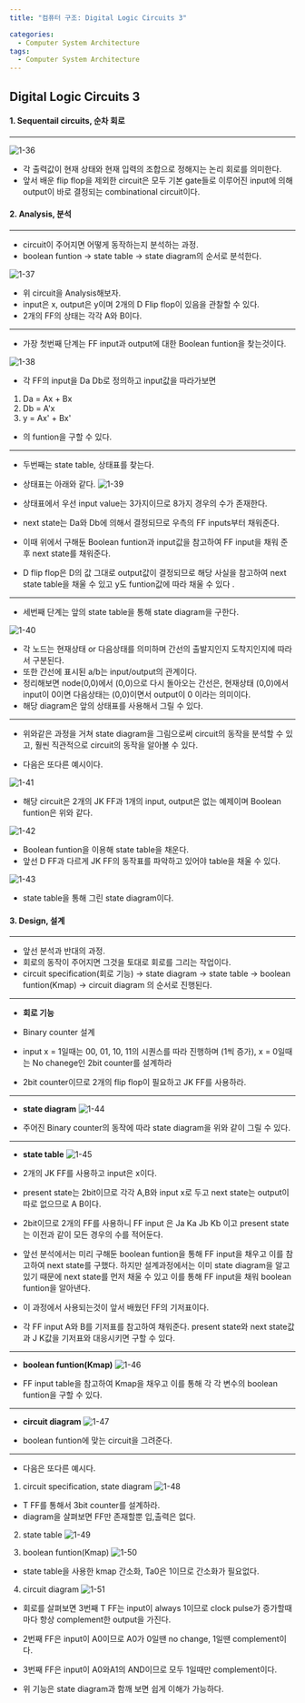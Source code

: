 ```yaml
---
title: "컴퓨터 구조: Digital Logic Circuits 3"

categories:
  - Computer System Architecture
tags:
  - Computer System Architecture
---
```


## Digital Logic Circuits 3

#### 1. Sequentail circuits, 순차 회로

---

![1-36](https://github.com/mjh851819/mjh851819.github.io/assets/70308520/9fac0a7e-2600-4a3c-b655-2edc95f356d7)

- 각 출력값이 현재 상태와 현재 입력의 조합으로 정해지는 논리 회로를 의미한다.
- 앞서 배운 flip flop을 제외한 circuit은 모두 기본 gate들로 이루어진 input에 의해 output이 바로 결정되는 combinational circuit이다.

#### 2. Analysis, 분석

---

- circuit이 주어지면 어떻게 동작하는지 분석하는 과정.
- boolean funtion -> state table -> state diagram의 순서로 분석한다.

![1-37](https://github.com/mjh851819/mjh851819.github.io/assets/70308520/556af96c-fe75-4fe7-980c-42fab4372903)

- 위 circuit을 Analysis해보자.
- input은 x, output은 y이며 2개의 D Flip flop이 있음을 관찰할 수 있다.
- 2개의 FF의 상태는 각각 A와 B이다.

---

- 가장 첫번째 단계는 FF input과 output에 대한 Boolean funtion을 찾는것이다.

![1-38](https://github.com/mjh851819/mjh851819.github.io/assets/70308520/627b227f-f470-4de9-9fd2-53b678f1b3e8)

- 각 FF의 input을 Da Db로 정의하고 input값을 따라가보면

1. Da = Ax + Bx
2. Db = A'x
3. y = Ax' + Bx'

- 의 funtion을 구할 수 있다.

---

- 두번째는 state table, 상태표를 찾는다.
- 상태표는 아래와 같다.
  ![1-39](https://github.com/mjh851819/mjh851819.github.io/assets/70308520/b97fa838-c5c3-41b2-9b4f-87e64539504a)

- 상태표에서 우선 input value는 3가지이므로 8가지 경우의 수가 존재한다.
- next state는 Da와 Db에 의해서 결정되므로 우측의 FF inputs부터 채워준다.
- 이때 위에서 구해둔 Boolean funtion과 input값을 참고하여 FF input을 채워 준 후 next state를 채워준다.
- D flip flop은 D의 값 그대로 output값이 결정되므로 해당 사실을 참고하여 next state table을 채울 수 있고 y도 funtion값에 따라 채울 수 있다 .

---

- 세번째 단계는 앞의 state table을 통해 state diagram을 구한다.

![1-40](https://github.com/mjh851819/mjh851819.github.io/assets/70308520/869ff2bf-92da-46f7-9239-e648b7fa1f35)

- 각 노드는 현재상태 or 다음상태를 의미하며 간선의 출발지인지 도착지인지에 따라서 구분된다.
- 또한 간선에 표시된 a/b는 input/output의 관계이다.
- 정리해보면 node(0,0)에서 (0,0)으로 다시 돌아오는 간선은, 현재상태 (0,0)에서 input이 0이면 다음상태는 (0,0)이면서 output이 0 이라는 의미이다.
- 해당 diagram은 앞의 상태표를 사용해서 그릴 수 있다.

---

- 위와같은 과정을 거쳐 state diagram을 그림으로써 circuit의 동작을 분석할 수 있고, 훨씬 직관적으로 circuit의 동작을 알아볼 수 있다.

- 다음은 또다른 예시이다.

![1-41](https://github.com/mjh851819/mjh851819.github.io/assets/70308520/c7af043c-8d00-4461-9e07-845e5a0a54f4)

- 해당 circuit은 2개의 JK FF과 1개의 input, output은 없는 예제이며 Boolean funtion은 위와 같다.

![1-42](https://github.com/mjh851819/mjh851819.github.io/assets/70308520/41dc7481-8706-407a-b1cd-5e8f8c2e58cb)

- Boolean funtion을 이용해 state table을 채운다.
- 앞선 D FF과 다르게 JK FF의 동작표를 파악하고 있어야 table을 채울 수 있다.

![1-43](https://github.com/mjh851819/mjh851819.github.io/assets/70308520/d3e3bb02-ec68-491a-bf98-ab5f1d2e2ed1)

- state table을 통해 그린 state diagram이다.

#### 3. Design, 설계

---

- 앞선 분석과 반대의 과정.
- 회로의 동작이 주어지면 그것을 토대로 회로를 그리는 작업이다.
- circuit specification(회로 기능) -> state diagram -> state table -> boolean funtion(Kmap) -> circuit diagram 의 순서로 진행된다.

---

- **회로 기능**

- Binary counter 설계
- input x = 1일때는 00, 01, 10, 11의 시퀀스를 따라 진행하며 (1씩 증가), x = 0일때는 No chanege인 2bit counter를 설계하라
- 2bit counter이므로 2개의 flip flop이 필요하고 JK FF를 사용하라.

---

- **state diagram**
  ![1-44](https://github.com/mjh851819/mjh851819.github.io/assets/70308520/4ae62bb5-bb03-4d99-9008-d9645596319e)

- 주어진 Binary counter의 동작에 따라 state diagram을 위와 같이 그릴 수 있다.

---

- **state table**
  ![1-45](https://github.com/mjh851819/mjh851819.github.io/assets/70308520/bcb6a5eb-fb03-4dc3-8667-55834e987a06)

- 2개의 JK FF를 사용하고 input은 x이다.
- present state는 2bit이므로 각각 A,B와 input x로 두고 next state는 output이 따로 없으므로 A B이다.
- 2bit이므로 2개의 FF를 사용하니 FF input 은 Ja Ka Jb Kb 이고 present state는 이전과 같이 모든 경우의 수를 적어둔다.
- 앞선 분석에서는 미리 구해둔 boolean funtion을 통해 FF input을 채우고 이를 참고하여 next state를 구했다. 하지만 설계과정에서는 이미 state diagram을 알고있기 때문에 next state를 먼저 채울 수 있고 이를 통해 FF input을 채워 boolean funtion을 알아낸다.
- 이 과정에서 사용되는것이 앞서 배웠던 FF의 기저표이다.
- 각 FF input A와 B를 기저표를 참고하여 채워준다. present state와 next state값과 J K값을 기저표와 대응시키면 구할 수 있다.

---

- **boolean funtion(Kmap)**
  ![1-46](https://github.com/mjh851819/mjh851819.github.io/assets/70308520/f4fb6c07-666b-42a0-acda-09d6aff6ece9)

- FF input table을 참고하여 Kmap을 채우고 이를 통해 각 각 변수의 boolean funtion을 구할 수 있다.

---

- **circuit diagram**
  ![1-47](https://github.com/mjh851819/mjh851819.github.io/assets/70308520/562006c8-dbf3-43df-82ef-f819347ba346)

- boolean funtion에 맞는 circuit을 그려준다.

---

- 다음은 또다른 예시다.

1. circuit specification, state diagram
   ![1-48](https://github.com/mjh851819/mjh851819.github.io/assets/70308520/0f4242b2-a7ab-4214-9eb0-170f8ddd816c)

- T FF를 통해서 3bit counter를 설계하라.
- diagram을 살펴보면 FF만 존재할뿐 입,출력은 없다.

2. state table
   ![1-49](https://github.com/mjh851819/mjh851819.github.io/assets/70308520/e57f2258-0099-4af5-8b71-edad13d6727d)

3. boolean funtion(Kmap)
   ![1-50](https://github.com/mjh851819/mjh851819.github.io/assets/70308520/c0505326-db8d-468b-9beb-e44d60b7b1dc)

- state table을 사용한 kmap 간소화, Ta0은 1이므로 간소화가 필요없다.

4. circuit diagram
   ![1-51](https://github.com/mjh851819/mjh851819.github.io/assets/70308520/2678e5b8-0fe7-4ce9-96c9-73d514413cd1)

- 회로를 살펴보면 3번째 T FF는 input이 always 1이므로 clock pulse가 증가할때마다 항상 complement한 output을 가진다.
- 2번째 FF은 input이 A0이므로 A0가 0일땐 no change, 1일땐 complement이다.
- 3번째 FF은 input이 A0와A1의 AND이므로 모두 1일때만 complement이다.

- 위 기능은 state diagram과 함깨 보면 쉽게 이해가 가능하다.
